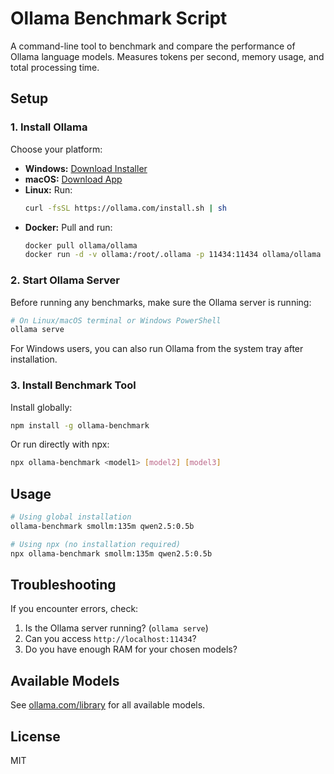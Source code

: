 # Ollama Benchmark Script
A command-line tool to benchmark and compare the performance of Ollama language models. Measures tokens per second, memory usage, and total processing time.

## Setup

### 1. Install Ollama
Choose your platform:
- **Windows:** [Download Installer](https://ollama.com/download/OllamaSetup.exe)
- **macOS:** [Download App](https://ollama.com/download/Ollama-darwin.zip)
- **Linux:** Run:
  ```bash
  curl -fsSL https://ollama.com/install.sh | sh
  ```
- **Docker:** Pull and run:
  ```bash
  docker pull ollama/ollama
  docker run -d -v ollama:/root/.ollama -p 11434:11434 ollama/ollama
  ```

### 2. Start Ollama Server
Before running any benchmarks, make sure the Ollama server is running:

```bash
# On Linux/macOS terminal or Windows PowerShell
ollama serve
```

For Windows users, you can also run Ollama from the system tray after installation.

### 3. Install Benchmark Tool
Install globally:
```bash
npm install -g ollama-benchmark
```
Or run directly with npx:
```bash
npx ollama-benchmark <model1> [model2] [model3]
```

## Usage
```bash
# Using global installation
ollama-benchmark smollm:135m qwen2.5:0.5b

# Using npx (no installation required)
npx ollama-benchmark smollm:135m qwen2.5:0.5b
```

## Troubleshooting

If you encounter errors, check:
1. Is the Ollama server running? (`ollama serve`)
2. Can you access `http://localhost:11434`?
3. Do you have enough RAM for your chosen models?

## Available Models

See [ollama.com/library](https://ollama.com/library) for all available models.

## License

MIT